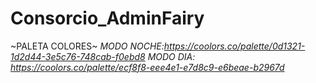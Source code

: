 # Consorcio_AdminFairy

~PALETA COLORES~
*MODO NOCHE:https://coolors.co/palette/0d1321-1d2d44-3e5c76-748cab-f0ebd8*
*MODO DIA: https://coolors.co/palette/ecf8f8-eee4e1-e7d8c9-e6beae-b2967d*

